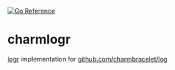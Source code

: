 [![Go Reference](https://pkg.go.dev/badge/github.com/aerfio/charmlogr.svg)](https://pkg.go.dev/github.com/aerfio/charmlogr)

# charmlogr

[logr](github.com/go-logr/logr) implementation for [github.com/charmbracelet/log](https://github.com/charmbracelet/log)
